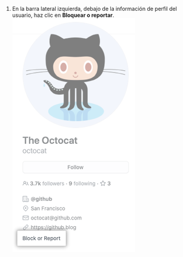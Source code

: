 1. En la barra lateral izquierda, debajo de la información de perfil del usuario, haz clic en **Bloquear o reportar**. ![Bloquear o reportar el enlace](/assets/images/help/profile/profile-block-or-report-button.png)

